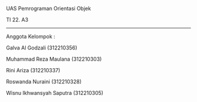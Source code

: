 UAS Pemrograman Orientasi Objek

TI 22. A3

---

Anggota Kelompok :

Galva Al Godzali (312210356)

Muhammad Reza Maulana (312210303)

Rini Ariza (312210337)

Roswanda Nuraini (312210328)

Wisnu Ikhwansyah Saputra (312210305)
